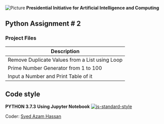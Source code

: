 ![Picture](https://i.ibb.co/jH9TFG5/Logo-PIAIC-fb7de414.png)
**Presidential Initiative for Artificial Intelligence and Computing**

## **Python Assignment # 2**

### Project Files

| Description |
| ----------- |
| Remove Duplicate Values from a List using Loop |
| Prime Number Generator from 1 to 100 |
| Input a Number and Print Table of it |

## Code style
**PYTHON 3.7.3**
**Using Jupyter Notebook**
[![js-standard-style](https://img.shields.io/pypi/pyversions/Django.svg?style=flat)](https://github.com/python)

Coder: [Syed Azam Hassan](https://github.com/Syed-Azam)
